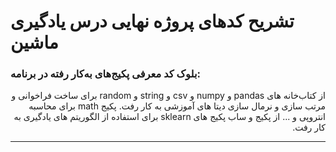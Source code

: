 # تشریح کدهای پروژه نهایی درس یادگیری ماشین

### بلوک کد معرفی پکیج‌های به‌کار رفته در برنامه:

<div dir="rtl">

 از کتاب‌خانه های pandas و numpy و csv و string و random برای ساخت فراخوانی و مرتب سازی و نرمال سازی  دیتا های آموزشی به کار رفت. پکیج math برای محاسبه انتروپی و ... از پکیج و ساب پکیج های sklearn برای استفاده از الگوریتم های یادگیری به کار رفت.
 
</div>

---------------------------------------------------------------------------




